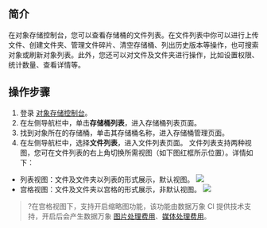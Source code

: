 
## 简介

在对象存储控制台，您可以查看存储桶的文件列表。在文件列表中你可以进行上传文件、创建文件夹、管理文件碎片、清空存储桶、列出历史版本等操作，也可搜索对象或刷新对象列表。此外，您还可以对文件及文件夹进行操作，比如设置权限、统计数量、查看详情等。


## 操作步骤

1. 登录 [对象存储控制台](https://console.cloud.tencent.com/cos5)。
2. 在左侧导航栏中，单击**存储桶列表**，进入存储桶列表页面。
3. 找到对象所在的存储桶，单击其存储桶名称，进入存储桶管理页面。
4. 在左侧导航栏中，选择**文件列表**，进入文件列表页面。
文件列表支持两种视图，您可在文件列表的右上角切换所需视图（如下图红框所示位置）。详情如下：
 - 列表视图：文件及文件夹以列表的形式展示，默认视图。
![](https://qcloudimg.tencent-cloud.cn/raw/e11e512215b23bf3cf7953ca2926693b.png)
 - 宫格视图：文件及文件夹以宫格的形式展示，非默认视图。
![](https://qcloudimg.tencent-cloud.cn/raw/8d1ffeb2180bd86d6333adea3c57a89e.png)
>?在宫格视图下，支持开启缩略图功能，该功能由数据万象 CI 提供技术支持，开启后会产生数据万象 [图片处理费用]( https://cloud.tencent.com/document/product/460/58117)、[媒体处理费用](https://cloud.tencent.com/document/product/460/58120)。
